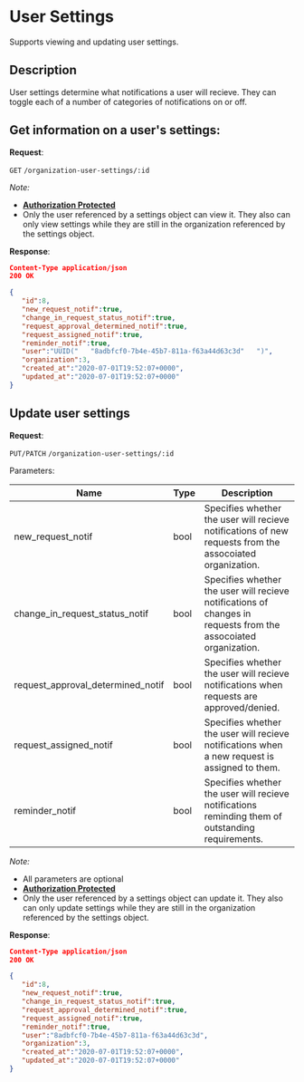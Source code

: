 # User Settings
Supports viewing and updating user settings.

## Description
User settings determine what notifications a user will recieve. They can toggle each of a number of categories of notifications on or off.

## Get information on a user's settings:

**Request**:

`GET` `/organization-user-settings/:id`

*Note:*

- **[Authorization Protected](authentication.md)**
- Only the user referenced by a settings object can view it. They also can only view settings while they are still in the organization referenced by the settings object.

**Response**:

```json
Content-Type application/json
200 OK

{
   "id":8,
   "new_request_notif":true,
   "change_in_request_status_notif":true,
   "request_approval_determined_notif":true,
   "request_assigned_notif":true,
   "reminder_notif":true,
   "user":"UUID("   "8adbfcf0-7b4e-45b7-811a-f63a44d63c3d"   ")",
   "organization":3,
   "created_at":"2020-07-01T19:52:07+0000",
   "updated_at":"2020-07-01T19:52:07+0000"
}
```

## Update user settings

**Request**:

`PUT/PATCH` `/organization-user-settings/:id`

Parameters:

Name                             | Type | Description
---------------------------------|------|---
new_request_notif                | bool | Specifies whether the user will recieve notifications of new requests from the assocoiated organization.
change_in_request_status_notif   | bool | Specifies whether the user will recieve notifications of changes in requests from the assocoiated organization.
request_approval_determined_notif| bool | Specifies whether the user will recieve notifications when requests are approved/denied.
request_assigned_notif           | bool | Specifies whether the user will recieve notifications when a new request is assigned to them.
reminder_notif                   | bool | Specifies whether the user will recieve notifications reminding them of outstanding requirements.

*Note:*

- All parameters are optional
- **[Authorization Protected](authentication.md)**
- Only the user referenced by a settings object can update it. They also can only update settings while they are still in the organization referenced by the settings object.

**Response**:

```json
Content-Type application/json
200 OK

{
   "id":8,
   "new_request_notif":true,
   "change_in_request_status_notif":true,
   "request_approval_determined_notif":true,
   "request_assigned_notif":true,
   "reminder_notif":true,
   "user":"8adbfcf0-7b4e-45b7-811a-f63a44d63c3d",
   "organization":3,
   "created_at":"2020-07-01T19:52:07+0000",
   "updated_at":"2020-07-01T19:52:07+0000"
}
```
